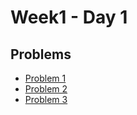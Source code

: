 # Week1 - Day 1

## Problems
- [Problem 1](https://github.com/amirkhan1092/PIPTP-Prep-2025/blob/main/Week1/Day1/solution1.md)
- [Problem 2](https://github.com/savio-sandesh/PIPTP-Prep-2025/blob/main/Week1/Day1/solution2.md)
- [Problem 3](https://github.com/savio-sandesh/PIPTP-Prep-2025/blob/main/Week1/Day1/solution2.md)
